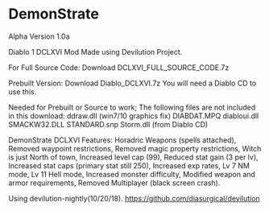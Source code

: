 # DemonStrate
Alpha Version 1.0a

Diablo 1 DCLXVI Mod Made using Devilution Project.

For Full Source Code:
Download DCLXVI_FULL_SOURCE_CODE.7z

Prebuilt Version:
Download Diablo_DCLXVI.7z
You will need a Diablo CD to use this.

Needed for Prebuilt or Source to work;
The following files are not included in this download:
ddraw.dll (win7/10 graphics fix)
DIABDAT.MPQ
diabloui.dll
SMACKW32.DLL
STANDARD.snp
Storm.dll (from Diablo CD)

DemonStrate DCLXVI Features:
Horadric Weapons (spells attached),
Removed waypoint restrictions,
Removed magic property restrictions,
Witch is just North of town,
Increased level cap (99),
Reduced stat gain (3 per lv),
Increased stat caps (primary stat still 250),
Increased exp rates,
Lv 7 NM mode,
Lv 11 Hell mode,
Increased monster difficulty,
Modified weapon and armor requirements,
Removed Multiplayer (black screen crash).

Using devilution-nightly(10/20/18).
https://github.com/diasurgical/devilution
